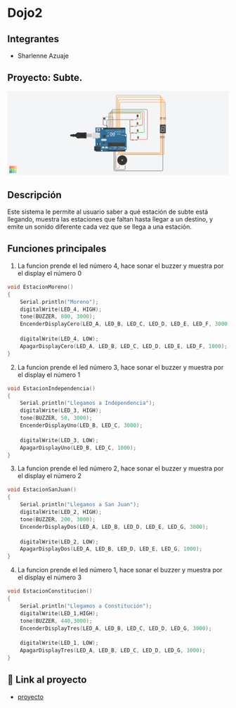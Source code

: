 # Dojo2

## Integrantes 
- Sharlenne Azuaje

## Proyecto: Subte.
![Tinkercad](./Img/Subte.png)

## Descripción
Este sistema le permite al usuario saber a qué estación de subte está llegando, muestra las estaciones que faltan hasta llegar a un destino, y emite un sonido diferente cada vez que se llega a una estación.

## Funciones principales

1) La funcion prende el led número 4, hace sonar el buzzer y muestra por el display el número 0

~~~ C 
void EstacionMoreno()
{
  	Serial.println("Moreno");
    digitalWrite(LED_4, HIGH);
    tone(BUZZER, 800, 3000);
    EncenderDisplayCero(LED_A, LED_B, LED_C, LED_D, LED_E, LED_F, 3000);
    
    digitalWrite(LED_4, LOW);
	ApagarDisplayCero(LED_A, LED_B, LED_C, LED_D, LED_E, LED_F, 1000);
}
~~~

2) La funcion prende el led número 3, hace sonar el buzzer y muestra por el display el número 1

~~~ C 
void EstacionIndependencia()
{
  	Serial.println("Llegamos a Independencia");
    digitalWrite(LED_3, HIGH);
    tone(BUZZER, 50, 3000);
    EncenderDisplayUno(LED_B, LED_C, 3000);
    
    digitalWrite(LED_3, LOW);
    ApagarDisplayUno(LED_B, LED_C, 1000);
}
~~~

3) La funcion prende el led número 2, hace sonar el buzzer y muestra por el display el número 2

~~~ C 
void EstacionSanJuan()
{
  	Serial.println("Llegamos a San Juan");
    digitalWrite(LED_2, HIGH);
    tone(BUZZER, 200, 3000);
    EncenderDisplayDos(LED_A, LED_B, LED_D, LED_E, LED_G, 3000);
    
    digitalWrite(LED_2, LOW);
    ApagarDisplayDos(LED_A, LED_B, LED_D, LED_E, LED_G, 1000);
}
~~~

4) La funcion prende el led número 1, hace sonar el buzzer y muestra por el display el número 3

~~~ C 
void EstacionConstitucion()
{
  	Serial.println("Llegamos a Constitución");
    digitalWrite(LED_1,HIGH);
    tone(BUZZER, 440,3000);
    EncenderDisplayTres(LED_A, LED_B, LED_C, LED_D, LED_G, 3000);
    
    digitalWrite(LED_1, LOW);
    ApagarDisplayTres(LED_A, LED_B, LED_C, LED_D, LED_G, 1000);
}
~~~

## :robot: Link al proyecto
- [proyecto](https://www.tinkercad.com/things/0sEjMTV2qhj-dojo-numero-dos-parte-2-dojo-h/editel?sharecode=cGs-X6zOvj36nuJZor_cqGf5iU8A2Aloe9pJC9Z7jFs)
